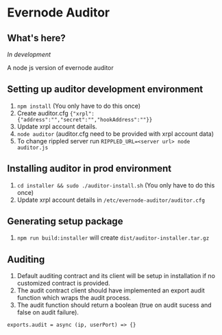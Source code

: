 # Evernode Auditor

## What's here?
*In development*

A node js version of evernode auditor

## Setting up auditor development environment
1. `npm install` (You only have to do this once)
1. Create auditor.cfg `{"xrpl":{"address":"","secret":"","hookAddress":""}}`
1. Update xrpl account details.
1. `node auditor` (auditor.cfg need to be provided with xrpl account data)
1. To change rippled server run `RIPPLED_URL=<server url> node auditor.js`

## Installing auditor in prod environment
1. `cd installer && sudo ./auditor-install.sh` (You only have to do this once)
1. Update xrpl account details in `/etc/evernode-auditor/auditor.cfg`

## Generating setup package
1. `npm run build:installer` will create `dist/auditor-installer.tar.gz`

## Auditing
1. Default auditing contract and its client will be setup in installation if no customized contract is provided.
1. The audit contract client should have implemented an export audit function which wraps the audit process.
1. The audit function should return a boolean (true on audit sucess and false on audit failure).
```
exports.audit = async (ip, userPort) => {}
```
